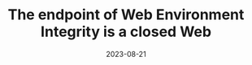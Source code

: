 ---
title: "The endpoint of Web Environment Integrity is a closed Web"
date: 2023-08-21
externalLink: https://educatedguesswork.org/posts/wei/
---